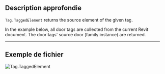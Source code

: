 ## Description approfondie
`Tag.TaggedElement` returns the source element of the given tag.

In the example below, all door tags are collected from the current Revit document. The door tags' source door (family instance) are returned.
___
## Exemple de fichier

![Tag.TaggedElement](./Revit.Elements.Tag.TaggedElement_img.jpg)
